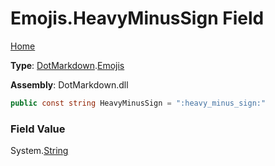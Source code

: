# Emojis\.HeavyMinusSign Field

[Home](../../../README.md)

**Type**: [DotMarkdown](../../README.md)\.[Emojis](../README.md)

**Assembly**: DotMarkdown\.dll

```csharp
public const string HeavyMinusSign = ":heavy_minus_sign:"
```

### Field Value

System\.[String](https://docs.microsoft.com/en-us/dotnet/api/system.string)